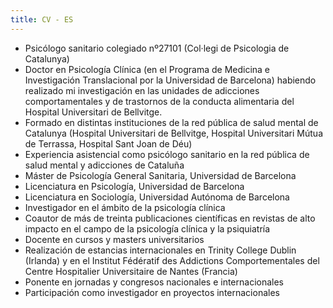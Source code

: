 ```yaml
---
title: CV - ES
---
```


- Psicólogo sanitario colegiado nº27101 (Col·legi de Psicologia de Catalunya)
- Doctor en Psicología Clínica (en el Programa de Medicina e Investigación Translacional por
la Universidad de Barcelona) habiendo realizado mi investigación en las unidades de
adicciones comportamentales y de trastornos de la conducta alimentaria del Hospital
Universitari de Bellvitge.
- Formado en distintas instituciones de la red pública de salud mental de Catalunya
(Hospital Universitari de Bellvitge, Hospital Universitari Mútua de Terrassa, Hospital Sant
Joan de Déu)
- Experiencia asistencial como psicólogo sanitario en la red pública de salud mental y
adicciones de Cataluña
- Máster de Psicología General Sanitaria, Universidad de Barcelona
- Licenciatura en Psicología, Universidad de Barcelona
- Licenciatura en Sociología, Universidad Autónoma de Barcelona
- Investigador en el ámbito de la psicología clínica
- Coautor de más de treinta publicaciones científicas en revistas de alto impacto en el
campo de la psicología clínica y la psiquiatría
- Docente en cursos y masters universitarios
- Realización de estancias internacionales en Trinity College Dublin (Irlanda) y en el Institut Fédératif des Addictions Comportementales del Centre Hospitalier Universitaire de Nantes
(Francia)
- Ponente en jornadas y congresos nacionales e internacionales
- Participación como investigador en proyectos internacionales